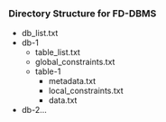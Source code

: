 ### Directory Structure for FD-DBMS
- db_list.txt
- db-1
    - table_list.txt
    - global_constraints.txt
    - table-1
        - metadata.txt
        - local_constraints.txt
        - data.txt
- db-2...